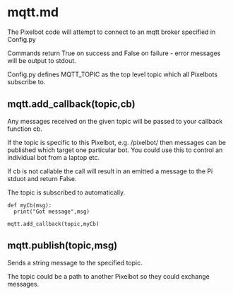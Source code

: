# mqtt.md

The Pixelbot code will attempt to connect to an mqtt broker specified in Config.py

Commands return True on success and False on failure - error messages will be output to stdout.

Config.py defines MQTT_TOPIC as the top level topic which all Pixelbots subscribe to.


## mqtt.add_callback(topic,cb)

Any messages received on the given topic will be passed to your callback function cb.

If the topic is specific to this Pixelbot, e.g. /pixelbot/<bot name> then messages can be published which target one particular bot. You could use this to control an individual bot from a laptop etc.

If cb is not callable the call will result in an emitted a message to the Pi stduot and return False.

The topic is subscribed to automatically.

```
def myCb(msg):
  print("Got message",msg)

mqtt.add_callback(topic,myCb)

```


## mqtt.publish(topic,msg)

Sends a string message to the specified topic.

The topic could be a path to another Pixelbot so they could exchange messages.

